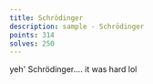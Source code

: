 ```yaml
---
title: Schrödinger
description: sample - Schrödinger
points: 314
solves: 250
---
```


yeh' Schrödinger.... it was hard lol
